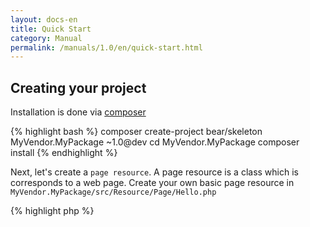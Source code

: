 ```yaml
---
layout: docs-en
title: Quick Start
category: Manual
permalink: /manuals/1.0/en/quick-start.html
---
```


## Creating your project

Installation is done via [composer](http://getcomposer.org)

{% highlight bash %}
composer create-project bear/skeleton MyVendor.MyPackage ~1.0@dev
cd MyVendor.MyPackage
composer install
{% endhighlight %}

Next, let's create a `page resource`. A page resource is a class which is corresponds to a web page.
Create your own basic page resource in `MyVendor.MyPackage/src/Resource/Page/Hello.php`

{% highlight php %}
<?php

namespace MyVendor\MyPackage\Resource\Page;

use BEAR\Resource\ResourceObject;

class Hello extends ResourceObject
{
    public function onGet($name = 'BEAR.Sunday')
    {
        $this['greeting'] = 'Hello ' . $name;

        return $this;
    }
}
{% endhighlight %}

In the above example, when the page is requested using a GET method, `Hello` and `$_GET['name']` strings are joined, and assigned to a variable `greeting`.
The BEAR.Sunday application that you have created will work on a web server, but also in the console.

{% highlight bash %}
php bootstrap/web.php get /hello
php bootstrap/web.php get '/hello?name=World'

200 OK
Content-Type: application/hal+json

{
    "greeting": "Hello World",
    "_links": {
        "self": {
            "href": "/hello?name=World"
        }
    }
}
{% endhighlight %}

Let us fire up the php server and access our page at `http://127.0.0.1:8080/hello`.

{% highlight bash %}
php -S 127.0.0.1:8080 var/www/index.php
{% endhighlight %}
